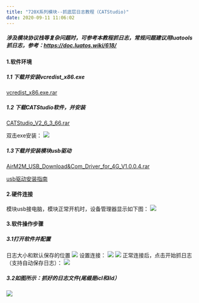 ```yaml
---
title: "720X系列模块--抓底层日志教程（CATStudio)"
date: 2020-09-11 11:06:02
---
```


##### 涉及模块协议栈等复杂问题时，可参考本教程抓日志，常规问题建议用luatools 抓日志，参考：https://doc.luatos.wiki/618/
#### 1.软件环境
##### 1.1 下载并安装vcredist_x86.exe

[vcredist_x86.exe.rar](http://openluat-luatcommunity.oss-cn-hangzhou.aliyuncs.com/attachment/20200911104215996_vcredist_x86.exe.rar)
##### 1.2 下载CATStudio软件，并安装

[CATStudio_V2_6_3_66.rar](http://openluat-luatcommunity.oss-cn-hangzhou.aliyuncs.com/attachment/20200911104332827_CATStudio_V2_6_3_66.rar)

双击exe安装：
![](http://openluat-luatcommunity.oss-cn-hangzhou.aliyuncs.com/images/20200911104436550_QQ截图20200911104003.png)

##### 1.3下载并安装模块usb驱动

[AirM2M_USB_Download&Com_Driver_for_4G_V1.0.0.4.rar](http://openluat-luatcommunity.oss-cn-hangzhou.aliyuncs.com/attachment/20200911105148380_AirM2M_USB_Download&Com_Driver_for_4G_V1.0.0.4.rar)

[usb驱动安装指南](https://doc.luatos.wiki/463/ "usb驱动安装指南")

#### 2.硬件连接
模块usb接电脑，模块正常开机时，设备管理器显示如下图：
![](http://openluat-luatcommunity.oss-cn-hangzhou.aliyuncs.com/images/20200911105928838_1.png)

#### 3.软件操作步骤
##### 3.1打开软件并配置
日志大小和默认保存的位置
![](http://openluat-luatcommunity.oss-cn-hangzhou.aliyuncs.com/images/20200911131626149_4.png)
设置连接：
![](http://openluat-luatcommunity.oss-cn-hangzhou.aliyuncs.com/images/20200911131816678_5.png)
![](http://openluat-luatcommunity.oss-cn-hangzhou.aliyuncs.com/images/20200911131831013_6.png)
正常连接后，点击开始抓日志（支持自动保存日志）：
![](http://openluat-luatcommunity.oss-cn-hangzhou.aliyuncs.com/images/20200911131847815_7.png)
##### 3.2如图所示：抓好的日志文件(尾缀是icl和ild）
![](http://openluat-luatcommunity.oss-cn-hangzhou.aliyuncs.com/images/20200911132649869_9.png)




